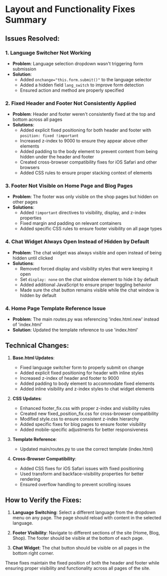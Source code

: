 # Layout and Functionality Fixes Summary

## Issues Resolved:

### 1. Language Switcher Not Working
- **Problem**: Language selection dropdown wasn't triggering form submission
- **Solution**: 
  - Added `onchange="this.form.submit()"` to the language selector
  - Added a hidden field `lang_switch` to improve form detection
  - Ensured action and method are properly specified

### 2. Fixed Header and Footer Not Consistently Applied
- **Problem**: Header and footer weren't consistently fixed at the top and bottom across all pages
- **Solutions**:
  - Added explicit fixed positioning for both header and footer with `position: fixed !important`
  - Increased z-index to 9000 to ensure they appear above other elements
  - Added padding to the body element to prevent content from being hidden under the header and footer
  - Created cross-browser compatibility fixes for iOS Safari and other browsers
  - Added CSS rules to ensure proper stacking context of elements

### 3. Footer Not Visible on Home Page and Blog Pages
- **Problem**: The footer was only visible on the shop pages but hidden on other pages
- **Solutions**:
  - Added `!important` directives to visibility, display, and z-index properties
  - Fixed margin and padding on relevant containers
  - Added specific CSS rules to ensure footer visibility on all page types

### 4. Chat Widget Always Open Instead of Hidden by Default
- **Problem**: The chat widget was always visible and open instead of being hidden until clicked
- **Solutions**:
  - Removed forced display and visibility styles that were keeping it open
  - Set `display: none` on the chat window element to hide it by default
  - Added additional JavaScript to ensure proper toggling behavior
  - Made sure the chat button remains visible while the chat window is hidden by default

### 4. Home Page Template Reference Issue
- **Problem**: The main routes.py was referencing 'index.html.new' instead of 'index.html'
- **Solution**: Updated the template reference to use 'index.html'

## Technical Changes:

1. **Base.html Updates**:
   - Fixed language switcher form to properly submit on change
   - Added explicit fixed positioning for header with inline styles 
   - Increased z-index of header and footer to 9000
   - Added padding to body element to accommodate fixed elements
   - Added inline visibility and z-index styles to chat widget elements

2. **CSS Updates**:
   - Enhanced footer_fix.css with proper z-index and visibility rules
   - Created new fixed_position_fix.css for cross-browser compatibility
   - Modified style.css to ensure consistent z-index hierarchy
   - Added specific fixes for blog pages to ensure footer visibility
   - Added mobile-specific adjustments for better responsiveness

3. **Template Reference**:
   - Updated main/routes.py to use the correct template (index.html)

4. **Cross-Browser Compatibility**:
   - Added CSS fixes for iOS Safari issues with fixed positioning
   - Used transform and backface-visibility properties for better rendering
   - Ensured overflow handling to prevent scrolling issues

## How to Verify the Fixes:

1. **Language Switching**: Select a different language from the dropdown menu on any page. The page should reload with content in the selected language.

2. **Footer Visibility**: Navigate to different sections of the site (Home, Blog, Shop). The footer should be visible at the bottom of each page.

3. **Chat Widget**: The chat button should be visible on all pages in the bottom right corner.

These fixes maintain the fixed position of both the header and footer while ensuring proper visibility and functionality across all pages of the site.
